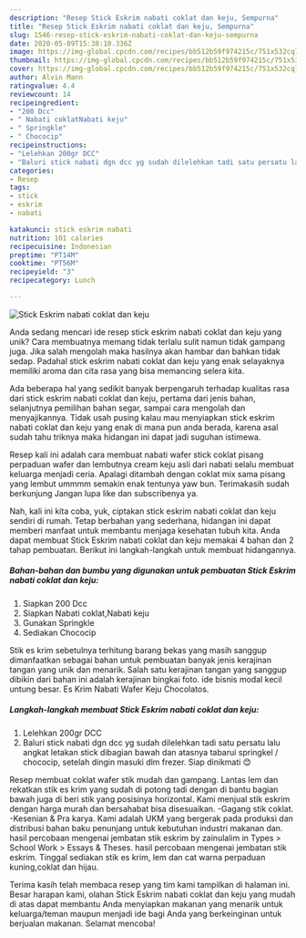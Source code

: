 ```yaml
---
description: "Resep Stick Eskrim nabati coklat dan keju, Sempurna"
title: "Resep Stick Eskrim nabati coklat dan keju, Sempurna"
slug: 1546-resep-stick-eskrim-nabati-coklat-dan-keju-sempurna
date: 2020-05-09T15:38:10.336Z
image: https://img-global.cpcdn.com/recipes/bb512b59f974215c/751x532cq70/stick-eskrim-nabati-coklat-dan-keju-foto-resep-utama.jpg
thumbnail: https://img-global.cpcdn.com/recipes/bb512b59f974215c/751x532cq70/stick-eskrim-nabati-coklat-dan-keju-foto-resep-utama.jpg
cover: https://img-global.cpcdn.com/recipes/bb512b59f974215c/751x532cq70/stick-eskrim-nabati-coklat-dan-keju-foto-resep-utama.jpg
author: Alvin Mann
ratingvalue: 4.4
reviewcount: 14
recipeingredient:
- "200 Dcc"
- " Nabati coklatNabati keju"
- " Springkle"
- " Chococip"
recipeinstructions:
- "Lelehkan 200gr DCC"
- "Baluri stick nabati dgn dcc yg sudah dilelehkan tadi satu persatu lalu angkat letakan stick dibagian bawah dan atasnya tabarui springkel / chococip, setelah dingin masuki dlm frezer. Siap dinikmati 😊"
categories:
- Resep
tags:
- stick
- eskrim
- nabati

katakunci: stick eskrim nabati 
nutrition: 101 calories
recipecuisine: Indonesian
preptime: "PT14M"
cooktime: "PT56M"
recipeyield: "3"
recipecategory: Lunch

---
```



![Stick Eskrim nabati coklat dan keju](https://img-global.cpcdn.com/recipes/bb512b59f974215c/751x532cq70/stick-eskrim-nabati-coklat-dan-keju-foto-resep-utama.jpg)

Anda sedang mencari ide resep stick eskrim nabati coklat dan keju yang unik? Cara membuatnya memang tidak terlalu sulit namun tidak gampang juga. Jika salah mengolah maka hasilnya akan hambar dan bahkan tidak sedap. Padahal stick eskrim nabati coklat dan keju yang enak selayaknya memiliki aroma dan cita rasa yang bisa memancing selera kita.

Ada beberapa hal yang sedikit banyak berpengaruh terhadap kualitas rasa dari stick eskrim nabati coklat dan keju, pertama dari jenis bahan, selanjutnya pemilihan bahan segar, sampai cara mengolah dan menyajikannya. Tidak usah pusing kalau mau menyiapkan stick eskrim nabati coklat dan keju yang enak di mana pun anda berada, karena asal sudah tahu triknya maka hidangan ini dapat jadi suguhan istimewa.

Resep kali ini adalah cara membuat nabati wafer stick coklat pisang perpaduan wafer dan lembutnya cream keju asli dari nabati selalu membuat keluarga menjadi ceria. Apalagi ditambah dengan coklat mix sama pisang yang lembut ummmm semakin enak tentunya yaw bun. Terimakasih sudah berkunjung Jangan lupa like dan subscribenya ya.


Nah, kali ini kita coba, yuk, ciptakan stick eskrim nabati coklat dan keju sendiri di rumah. Tetap berbahan yang sederhana, hidangan ini dapat memberi manfaat untuk membantu menjaga kesehatan tubuh kita. Anda dapat membuat Stick Eskrim nabati coklat dan keju memakai 4 bahan dan 2 tahap pembuatan. Berikut ini langkah-langkah untuk membuat hidangannya.

<!--inarticleads1-->

##### Bahan-bahan dan bumbu yang digunakan untuk pembuatan Stick Eskrim nabati coklat dan keju:

1. Siapkan 200 Dcc
1. Siapkan  Nabati coklat,Nabati keju
1. Gunakan  Springkle
1. Sediakan  Chococip


Stik es krim sebetulnya terhitung barang bekas yang masih sanggup dimanfaatkan sebagai bahan untuk pembuatan banyak jenis kerajinan tangan yang unik dan menarik. Salah satu kerajinan tangan yang sanggup dibikin dari bahan ini adalah kerajinan bingkai foto. ide bisnis modal kecil untung besar. Es Krim Nabati Wafer Keju Chocolatos. 

<!--inarticleads2-->

##### Langkah-langkah membuat Stick Eskrim nabati coklat dan keju:

1. Lelehkan 200gr DCC
1. Baluri stick nabati dgn dcc yg sudah dilelehkan tadi satu persatu lalu angkat letakan stick dibagian bawah dan atasnya tabarui springkel / chococip, setelah dingin masuki dlm frezer. Siap dinikmati 😊


Resep membuat coklat wafer stik mudah dan gampang. Lantas lem dan rekatkan stik es krim yang sudah di potong tadi dengan di bantu bagian bawah juga di beri stik yang posisinya horizontal. Kami menjual stik eskrim dengan harga murah dan bersahabat bisa disesuaikan. -Gagang stik coklat. -Kesenian &amp; Pra karya. Kami adalah UKM yang bergerak pada produksi dan distribusi bahan baku penunjang untuk kebutuhan industri makanan dan. hasil percobaan mengenai jembatan stik eskrim by zainulalim in Types &gt; School Work &gt; Essays &amp; Theses. hasil percobaan mengenai jembatan stik eskrim. Tinggal sediakan stik es krim, lem dan cat warna perpaduan kuning,coklat dan hijau. 

Terima kasih telah membaca resep yang tim kami tampilkan di halaman ini. Besar harapan kami, olahan Stick Eskrim nabati coklat dan keju yang mudah di atas dapat membantu Anda menyiapkan makanan yang menarik untuk keluarga/teman maupun menjadi ide bagi Anda yang berkeinginan untuk berjualan makanan. Selamat mencoba!
